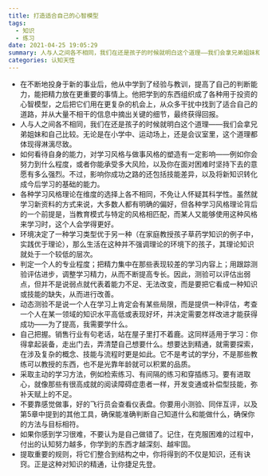 ```yaml
---
title: 打造适合自己的心智模型
tags:
  - 知识
  - 练习
date: 2021-04-25 19:05:29
summary: 人与人之间各不相同，我们在还是孩子的时候就明白这个道理——我们会拿兄弟姐妹和自己比较。
categories: 认知天性
---
```


- 在不断地投身于新的事业后，他从中学到了经验与教训，提高了自己的判断能力，能把精力放在更重要的事情上。他把学到的东西组织成了各种用于投资的心智模型，之后把它们用在更复杂的机会上，从众多干扰中找到了适合自己的道路，并从大量不相干的信息中摘出关键的细节，最终获得回报。
- 人与人之间各不相同，我们在还是孩子的时候就明白这个道理——我们会拿兄弟姐妹和自己比较。无论是在小学中、运动场上，还是会议室里，这个道理都体现得淋漓尽致。
- 如何看待自身的能力，对学习风格与做事风格的塑造有一定影响——例如你会努力到什么程度，或者你能承受多大风险，以及你在面对困难时坚持下去的意愿有多么强烈。不过，影响你成功之路的还包括技能差异，以及将新知识转化成今后学习的基础的能力。
- 各种学习风格理论在维度的选择上各不相同，不免让人怀疑其科学性。虽然就学习新资料的方式来说，大多数人都有明确的偏好，但各种学习风格理论背后的一个前提是，当教育模式与特定的风格相匹配，而某人又能够使用这种风格来学习时，这个人会学得更好。
- 环境决定了一种学习类型优于另一种（在家庭教授孩子草药学知识的例子中，实践优于理论），那么生活在这种并不强调理论的环境下的孩子，其理论知识就处于一个较低的层次。
- 判定一个人的专业程度；把精力集中在那些表现较差的学习内容上；用跟踪测验评估进步，调整学习精力，从而不断提高专长。因此，测验可以评估出弱点，但并不是说弱点就代表着能力不足、无法改变，而是要把它看成一种知识或技能的缺失，从而进行改善。
- 动态测验不是说一个人在学习上肯定会有某些局限，而是提供一种评估，考查一个人在某一领域的知识水平高低或表现好坏，并决定需要怎样改进才能获得成功——为了提高，我需要学什么。
- 自己把握。销售行业有句老话，站在屋子里打不着鹿。这同样适用于学习：你得拿起装备，走出门去，弄清楚自己想要什么。想要达到精通，就需要探索，在涉及复杂的概念、技能与流程时更是如此。它不是考试的学分，不是那些教练可以教授的东西，也不是光靠年龄就可以积累的品质。
- 采取主动的学习方法，例如检索练习、有间隔的练习和穿插练习。要有进取心，就像那些有很高成就的阅读障碍症患者一样，开发变通或补偿型技能，弥补天赋上的不足。
- 不要靠感觉做事，好的飞行员会查看仪表盘。你要用小测验、同伴互评，以及第5章中提到的其他工具，确保能准确判断自己知道什么和能做什么，确保你的方法与目标相符。
- 如果你感到学习很难，不要认为是自己做错了。记住，在克服困难的过程中，付出的认知努力越多，你学到的东西才越深刻、越牢固。
- 提取重要的规则，将它们整合到结构之中，你将得到的不仅是知识，还有诀窍。正是这种对知识的精通，让你捷足先登。